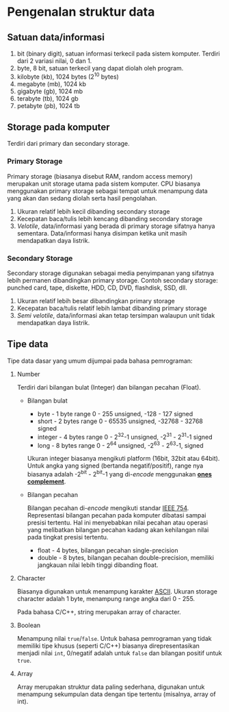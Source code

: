 # Pengenalan struktur data

## Satuan data/informasi

1. bit (binary digit), satuan informasi terkecil pada sistem komputer. Terdiri dari 2 variasi nilai, 0 dan 1.
2. byte, 8 bit, satuan terkecil yang dapat diolah oleh program.
3. kilobyte (kb), 1024 bytes (2<sup>10</sup> bytes)
4. megabyte (mb), 1024  kb
5. gigabyte (gb), 1024 mb
6. terabyte (tb), 1024 gb
7. petabyte (pb), 1024 tb

## Storage pada komputer

Terdiri dari primary dan secondary storage.

### Primary Storage

Primary storage (biasanya disebut RAM, random access memory) merupakan unit storage utama pada sistem komputer. CPU biasanya menggunakan primary storage sebagai tempat untuk menampung data yang akan dan sedang diolah serta hasil pengolahan.

1. Ukuran relatif lebih kecil dibanding secondary storage
2. Kecepatan baca/tulis lebih kencang dibanding secondary storage
3. *Velotile*, data/informasi yang berada di primary storage sifatnya hanya sementara. Data/informasi hanya disimpan ketika unit masih mendapatkan daya listrik.

### Secondary Storage

Secondary storage digunakan sebagai media penyimpanan yang sifatnya lebih permanen dibandingkan primary storage. Contoh secondary storage: punched card, tape, diskette, HDD, CD, DVD, flashdisk, SSD, dll.

1. Ukuran relatif lebih besar dibandingkan primary storage
2. Kecepatan baca/tulis relatif lebih lambat dibanding primary storage
3. *Semi velotile*, data/informasi akan tetap tersimpan walaupun unit tidak mendapatkan daya listrik.

## Tipe data

Tipe data dasar yang umum dijumpai pada bahasa pemrograman:

1. Number

   Terdiri dari bilangan bulat (Integer) dan bilangan pecahan (Float).

   * Bilangan bulat

     * byte - 1 byte range 0 - 255 unsigned, -128 - 127 signed
     * short - 2 bytes range 0 - 65535 unsigned, -32768 - 32768 signed
     * integer - 4 bytes range 0 - 2<sup>32</sup>-1 unsigned, -2<sup>31</sup> - 2<sup>31</sup>-1 signed
     * long - 8 bytes range 0 - 2<sup>64</sup> unsigned, -2<sup>63</sup> - 2<sup>63</sup>-1, signed

     Ukuran integer biasanya mengikuti platform (16bit, 32bit atau 64bit). Untuk angka yang signed (bertanda negatif/positif), range nya biasanya adalah -2<sup>bit</sup> - 2<sup>bit</sup>-1 yang di-*encode* menggunakan [**ones complement**](https://www.geeksforgeeks.org/find-ones-complement-integer/).

   * Bilangan pecahan

     Bilangan pecahan di-*encode* mengikuti standar [IEEE 754](https://www.geeksforgeeks.org/floating-point-representation-basics/). Representasi bilangan pecahan pada komputer dibatasi sampai presisi tertentu. Hal ini menyebabkan nilai pecahan atau operasi yang melibatkan bilangan pecahan kadang akan kehilangan nilai pada tingkat presisi tertentu.

     * float - 4 bytes, bilangan pecahan single-precision
     * double - 8 bytes, bilangan pecahan double-precision, memiliki jangkauan nilai lebih tinggi dibanding float.

2. Character

   Biasanya digunakan untuk menampung karakter [ASCII](https://en.wikipedia.org/wiki/ASCII). Ukuran storage character adalah 1 byte, menampung range angka dari 0 - 255.

   Pada bahasa C/C++, string merupakan array of character.

3. Boolean

   Menampung nilai `true`/`false`. Untuk bahasa pemrograman yang tidak memiliki tipe khusus (seperti C/C++) biasanya direpresentasikan menjadi nilai `int`, 0/negatif adalah untuk `false` dan bilangan positif untuk `true`.

4. Array

   Array merupakan struktur data paling sederhana, digunakan untuk menampung sekumpulan data dengan tipe tertentu (misalnya, array of int).